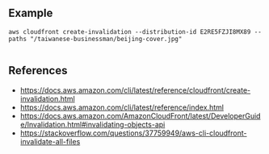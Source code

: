 ## Example
```
aws cloudfront create-invalidation --distribution-id E2RE5FZJI8MX89 --paths "/taiwanese-businessman/beijing-cover.jpg"


```

## References
* https://docs.aws.amazon.com/cli/latest/reference/cloudfront/create-invalidation.html
* https://docs.aws.amazon.com/cli/latest/reference/index.html
* https://docs.aws.amazon.com/AmazonCloudFront/latest/DeveloperGuide/Invalidation.html#invalidating-objects-api
* https://stackoverflow.com/questions/37759949/aws-cli-cloudfront-invalidate-all-files
